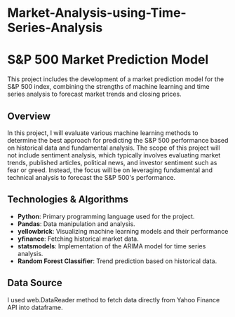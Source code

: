 # Market-Analysis-using-Time-Series-Analysis
# S&P 500 Market Prediction Model

This project includes the development of a market prediction model for the S&P 500 index, combining the strengths of machine learning and time series analysis to forecast market trends and closing prices.

## Overview

In this project, I will evaluate various machine learning methods to determine the best approach for predicting the S&P 500 performance based on historical data and fundamental analysis. The scope of this project will not include sentiment analysis, which typically involves evaluating market trends, published articles, political news, and investor sentiment such as fear or greed. Instead, the focus will be on leveraging fundamental and technical analysis to forecast the S&P 500's performance.

## Technologies & Algorithms

- **Python**: Primary programming language used for the project.
- **Pandas**: Data manipulation and analysis.
- **yellowbrick**: Visualizing machine learning models and their performance
- **yfinance**: Fetching historical market data.
- **statsmodels**: Implementation of the ARIMA model for time series analysis.
- **Random Forest Classifier**: Trend prediction based on historical data.

## Data Source

I used web.DataReader method to fetch data directly from Yahoo Finance API into dataframe.
